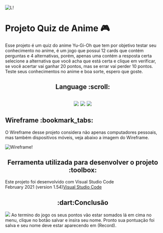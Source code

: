![L!](https://img.shields.io/badge/License-MIT-green) 

<h1><strong>Projeto Quiz de Anime 🎮</strong></h1>


Esse projeto é um quiz do anime Yu-Gi-Oh que tem por objetivo testar seu conhecimento no anime, é um jogo que possui 12 cards que contém perguntas e 4 alternativas, porém, apenas uma contém a resposta certa selecione a alternativa que você acha que está certa e clique em verificar, se você acertar vai ganhar 20 pontos, mas se errar vai perder 10 pontos. Teste seus conhecimentos no anime e boa sorte, espero que goste.


<h2 align="center">
 Language :scroll:
<h2>
<p align="center">
<img src="https://camo.githubusercontent.com/d63d473e728e20a286d22bb2226a7bf45a2b9ac6c72c59c0e61e9730bfe4168c/68747470733a2f2f696d672e736869656c64732e696f2f62616467652f48544d4c352d4533344632363f7374796c653d666f722d7468652d6261646765266c6f676f3d68746d6c35266c6f676f436f6c6f723d7768697465">
<img src="https://camo.githubusercontent.com/3a0f693cfa032ea4404e8e02d485599bd0d192282b921026e89d271aaa3d7565/68747470733a2f2f696d672e736869656c64732e696f2f62616467652f435353332d3135373242363f7374796c653d666f722d7468652d6261646765266c6f676f3d63737333266c6f676f436f6c6f723d7768697465">
<img src="https://camo.githubusercontent.com/9d07c04bdd98c662d5df9d4e1cc1de8446ffeaebca330feb161f1fb8e1188204/68747470733a2f2f696d672e736869656c64732e696f2f62616467652f4a6176615363726970742d4637444631453f7374796c653d666f722d7468652d6261646765266c6f676f3d6a617661736372697074266c6f676f436f6c6f723d626c61636b">
<p>

 
<h2><strong>Wireframe :bookmark_tabs:</strong></h2>

O Wireframe desse projeto considera não apenas computadores pessoais, mas também dispositivos móveis, veja abaixo a imagem do Wireframe.

![Wireframe!](https://raw.githubusercontent.com/LucasGaldinno/quiz-anime/main/Screenshots/Wireframe.png)


<h2 align="center">
Ferramenta utilizada para desenvolver o projeto :toolbox:
</h2>
Este projeto foi desenvolvido com Visual Studio Code <br> 
February 2021 (version 1.54)<a href="https://code.visualstudio.com/">Visual Studio Code</a>


<h2 align="center">
:dart:Conclusão
</h2>
<img src="https://raw.githubusercontent.com/LucasGaldinno/quiz-anime/main/Screenshots/record.png">
Ao termino do jogo os seus pontos vão estar somados lá em cima no menu, clique no botão salvar e insira seu nome. Pronto sua pontuação foi salva e seu nome deve estar aparecendo em (Record).
